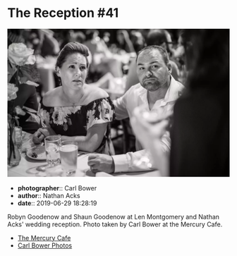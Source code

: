 # The Reception #41

![Robyn and Shaun Goodenow at Len Montgomery and Nathan Acks' wedding reception](assets/2019-06-29-set-3-the-reception-41.webp)

* **photographer**:: Carl Bower  
* **author**:: Nathan Acks  
* **date**:: 2019-06-29 18:28:19

Robyn Goodenow and Shaun Goodenow at Len Montgomery and Nathan Acks' wedding reception. Photo taken by Carl Bower at the Mercury Cafe.

* [The Mercury Cafe](http://mercurycafe.com)
* [Carl Bower Photos](https://carlbowerphotos.com)
